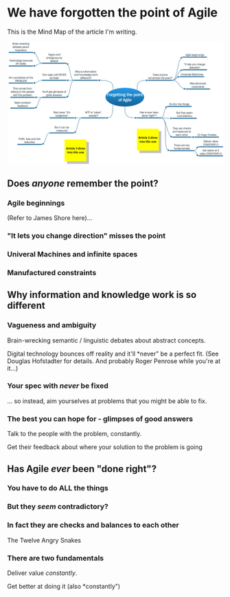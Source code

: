 # We have forgotten the point of Agile

This is the Mind Map of the article I'm writing.

![Article Mind Map](./images/Agile_ForgettingThePoint_MindMap.png)

## Does *anyone* remember the point?

### Agile beginnings

(Refer to James Shore here)...

### "It lets you change direction" misses the point

### Univeral Machines and infinite spaces

### Manufactured constraints

## Why information and knowledge work is so different

### Vagueness and ambiguity

Brain-wrecking semantic / linguistic debates about abstract concepts.

Digital technology bounces off reality and it'll *never" be a perfect fit. (See Douglas Hofstadter for details. And probably Roger Penrose while you're at it...)

### Your spec with *never* be fixed

... so instead, aim yourselves at problems that you might be able to fix.

### The best you can hope for - glimpses of good answers

Talk to the people with the problem, constantly.

Get their feedback about where your solution to the problem is going

## Has Agile *ever* been "done right"?

### You have to do **ALL** the things

### But they *seem* contradictory?

### In fact they are checks and balances to each other

The Twelve Angry Snakes

### There are two fundamentals

Deliver value *constantly*.

Get better at doing it (also *constantly")
